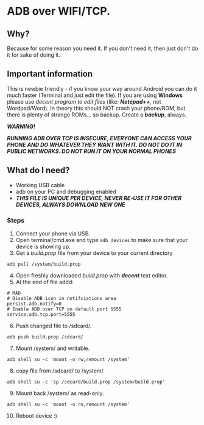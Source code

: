 # ADB over WIFI/TCP.

## Why?
Because for some reason you need it. If you don't need it, then just don't do it for sake of doing it.

## Important information
This is newbie friendly - if you know your way around Android you can do it much faster (Terminal and just edit the file). If you are using **Windows** please use *decent program to edit files* (like: ***Notepad++***, not Wordpad/Word).
In theory this should NOT crash your phone/ROM, but there is plenty of strange ROMs... so backup. Create a ***backup***, always.

***WARNING!***

***RUNNING ADB OVER TCP IS INSECURE, EVERYONE CAN ACCESS YOUR PHONE AND DO WHATEVER THEY WANT WITH IT. DO NOT DO IT IN PUBLIC NETWORKS. DO NOT RUN IT ON YOUR NORMAL PHONES***

## What do I need?
- Working USB cable
- adb on your PC and debugging enabled
- ***THIS FILE IS UNIQUE PER DEVICE, NEVER RE-USE IT FOR OTHER DEVICES, ALWAYS DOWNLOAD NEW ONE***

### Steps
1. Connect your phone via USB.
2. Open terminal/cmd.exe and type
``` adb devices ``` to make sure that your device is showing up.
3. Get a *build.prop* file from your device to your current directory
```
adb pull /system/build.prop
```
4. Open freshly downloaded *build.prop* with ***decent*** text editor.
5. At the end of file addd:
```
# MAD
# Disable ADB icon in notifciations area
persist.adb.notify=0
# Enable ADB over TCP on default port 5555
service.adb.tcp.port=5555
```
6. Push changed file to /sdcard/.
```
adb push build.prop /sdcard/
```
7. Mount /system/ and writable.
```
adb shell su -c 'mount -o rw,remount /system'
````
8. copy file from /sdcard/ to /system/.
```
adb shell su -c 'cp /sdcard/build.prop /system/build.prop'
```
9. Mount back /system/ as read-only.
```
adb shell su -c 'mount -o ro,remount /system'
````
10. Reboot device :)

